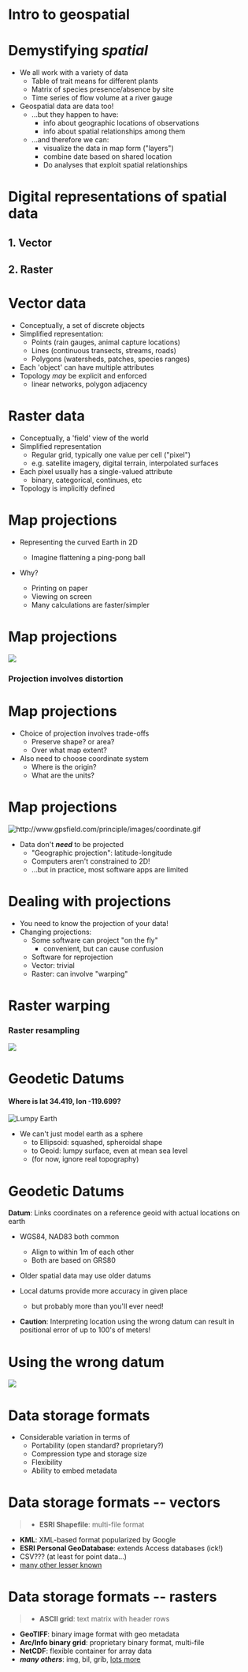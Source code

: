 # Intro to geospatial

# Demystifying _spatial_

* We all work with a variety of data
    - Table of trait means for different plants
    - Matrix of species presence/absence by site
    - Time series of flow volume at a river gauge
* Geospatial data are data too!
    - ...but they happen to have:
        - info about geographic locations of observations
        - info about spatial relationships among them
    - ...and therefore we can:
        - visualize the data in map form ("layers")
        - combine date based on shared location
        - Do analyses that exploit spatial relationships

# Digital representations of spatial data

## 1. Vector
## 2. Raster

# Vector data

* Conceptually, a set of discrete objects
* Simplified representation:
    - Points (rain gauges, animal capture locations)
    - Lines (continuous transects, streams, roads)
    - Polygons (watersheds, patches, species ranges)
* Each 'object' can have multiple attributes
* Topology _may_ be explicit and enforced
    - linear networks, polygon adjacency

# Raster data

* Conceptually, a 'field' view of the world
* Simplified representation
    - Regular grid, typically one value per cell ("pixel")
    - e.g. satellite imagery, digital terrain, interpolated surfaces
* Each pixel usually has a single-valued attribute
    - binary, categorical, continues, etc
* Topology is implicitly defined

# Map projections

* Representing the curved Earth in 2D
    - Imagine flattening a ping-pong ball

* Why?
    - Printing on paper
    - Viewing on screen
    - Many calculations are faster/simpler

# Map projections

![](images/threepro.gif)

### Projection involves distortion

# Map projections

* Choice of projection involves trade-offs
    - Preserve shape? or area?
    - Over what map extent?
* Also need to choose coordinate system
    - Where is the origin?
    - What are the units?

# Map projections

![](images/coordinate.gif
    "http://www.gpsfield.com/principle/images/coordinate.gif")

* Data don't _**need**_ to be projected
    - "Geographic projection": latitude-longitude
    - Computers aren't constrained to 2D!
    - ...but in practice, most software apps are limited

# Dealing with projections

* You need to know the projection of your data!
* Changing projections:
    - Some software can project "on the fly"
        - convenient, but can cause confusion
    - Software for reprojection
    - Vector: trivial
    - Raster: can involve "warping"

# Raster warping

### Raster resampling

![](images/rasterwarp.gif)

# Geodetic Datums

#### Where is lat 34.419, lon -119.699?

![](images/datum.gif "Lumpy Earth")

* We can't just model earth as a sphere
    - to Ellipsoid: squashed, spheroidal shape
    - to Geoid: lumpy surface, even at mean sea level
    - (for now, ignore real topography)

# Geodetic Datums

**Datum**: Links coordinates on a reference geoid with actual locations
on earth

* WGS84, NAD83 both common
    - Align to within 1m of each other
    - Both are based on GRS80
* Older spatial data may use older datums
* Local datums provide more accuracy in given place
    - but probably more than you'll ever need!

* **Caution**: Interpreting location using the wrong datum can result
  in positional error of up to 100's of meters!

# Using the wrong datum

![](images/wgs84-vs-nad27.png)


# Data storage formats

* Considerable variation in terms of
    - Portability (open standard? proprietary?)
    - Compression type and storage size
    - Flexibility
    - Ability to embed metadata

# Data storage formats -- vectors

> * **ESRI Shapefile**: multi-file format
* **KML**: XML-based format popularized by Google
* **ESRI Personal GeoDatabase**: extends Access databases (ick!)
* CSV??? (at least for point data...)
* [many other lesser known](http://www.gdal.org/ogr/ogr_formats.html)

# Data storage formats -- rasters

> * **ASCII grid**: text matrix with header rows
* **GeoTIFF**: binary image format with geo metadata
* **Arc/Info binary grid**: proprietary binary format, multi-file
* **NetCDF**: flexible container for array data
* _**many others**_: img, bil, grib, [lots more](http::/http://www.gdal.org/formats_list.html)
